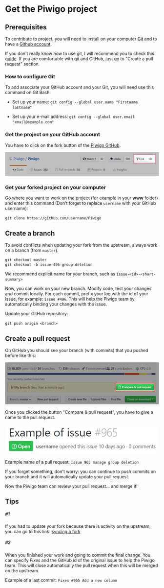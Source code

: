 # Get the Piwigo project

## Prerequisites
To contribute to project, you will need to install on your computer [Git](https://git-scm.com/) and to have a [Github account](https://github.com/join?source=header-home).

If you don't really know how to use git, I will recommend you to check this [guide](https://git-scm.com/book/en/v2/Getting-Started-Git-Basics). If you are comfortable with git and GitHub, just go to "Create a pull request" section.

### How to configure Git

To add associate your GitHub account and your Git, you will need use this command on Git Bash:

- Set up your name:
`git config --global user.name "Firstname lastname"`

- Set up your e-mail address:
`git config --global user.email "email@example.com"`

### Get the project on your GitHub account
You have to click on the fork button of the [Piwigo GitHub](https://github.com/Piwigo/Piwigo).

![Lien](HowToFork.png)

### Get your forked project on your computer
Go where you want to work on the project (for example in your **www** folder) and enter this command (Don't forget to replace `username` with your GitHub username):

`git clone https://github.com/username/Piwigo`

## Create a branch

To avoid conflicts when updating your fork from the upstream, always work on a branch (from `master`).

```
git checkout master
git checkout -b issue-496-group-deletion
```
We recommend explicit name for your branch, such as `issue-<id>-<short-summary>`

Now, you can work on your new branch. Modify code, test your changes and commit locally. For each commit, prefix your log with the id of your issue, for example: `issue #496`. This will help the Piwigo team by automatically binding your changes with the issue.

Update your GitHub repository:

`git push origin <branch>`

## Create a pull request

On GitHub you should see your branch (with commits) that you pushed before like this:

![Lien](HowToPullRequest.png)

Once you clicked the button "Compare & pull request", you have to give a name to the pull request.

![lien](Issue.PNG)

Example name of a pull request: `Issue 965 manage group deletion`

If you forget something, don't worry: you can continue to push commits on your branch and it will automatically update your pull request.

Now the Piwigo team can review your pull request... and merge it!

## Tips

##### #1

If you had to update your fork because there is activity on the upstream, you can go to this link:
[syncing a fork](https://help.github.com/articles/syncing-a-fork/)

##### #2

When you finished your work and going to commit the final change. You can specify *Fixes* and the GitHub id of the original issue to help the Piwigo team. This will close automatically the pull request when this will be merged on the upstream.

Example of a last commit: `Fixes #965 Add a new column`
